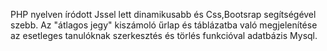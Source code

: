 PHP nyelven íródott Jssel lett dinamikusabb és Css,Bootsrap segítségével szebb. Az "átlagos jegy" kiszámoló űrlap és táblázatba való megjelenítése az esetleges tanulóknak szerkesztés és törlés funkcióval adatbázis Mysql.
